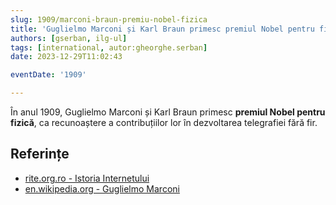 ```yaml
---
slug: 1909/marconi-braun-premiu-nobel-fizica
title: 'Guglielmo Marconi și Karl Braun primesc premiul Nobel pentru fizică'
authors: [gserban, ilg-ul]
tags: [international, autor:gheorghe.serban]
date: 2023-12-29T11:02:43

eventDate: '1909'

---
```


În anul 1909, Guglielmo Marconi și Karl Braun primesc
**premiul Nobel pentru fizică**, ca recunoaștere a contribuțiilor lor
în dezvoltarea telegrafiei fără fir.

<!-- truncate -->

## Referințe

- [rite.org.ro - Istoria Internetului](https://rite.org.ro/istoria-internetului/)
- [en.wikipedia.org - Guglielmo Marconi](https://en.wikipedia.org/wiki/Guglielmo_Marconi)
